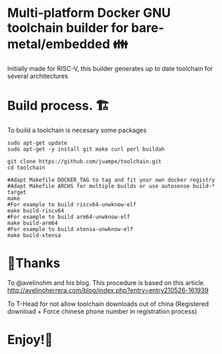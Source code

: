 # Multi-platform Docker GNU toolchain builder for bare-metal/embedded 👪
Initially made for RISC-V, this builder generates up to date toolchain for several architectures
# Build process. 🏗️

To build a toolchain is necesary some packages

```
sudo apt-get update
sudo apt-get -y install git make curl perl buildah

git clone https://github.com/juampe/toolchain.git
cd toolchain

#Adapt Makefile DOCKER_TAG to tag and fit your own docker registry
#Adapt Makefile ARCHS for multiple builds or use autosense build-* target
make
#For example to build riscv64-unwknow-elf
make build-riscv64
#For example to build arm64-unwknow-elf
make build-arm64
#For example to build xtensa-unwknow-elf
make build-xtensa
```

# 🙏Thanks 
To @avelinohm and his blog.
This procedure is based on this article.
http://avelinoherrera.com/blog/index.php?entry=entry210526-161939

To T-Head for not allow toolchain downloads out of china (Registered download + Force chinese phone number in registration process)

# Enjoy!🍿

